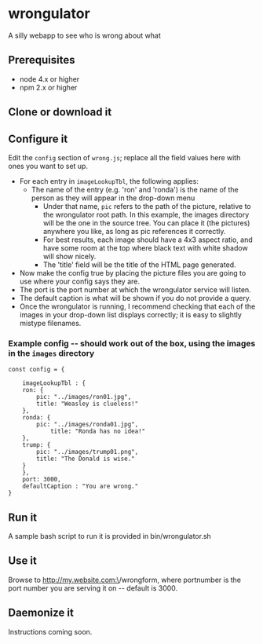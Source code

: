 # wrongulator

A silly webapp to see who is wrong about what

## Prerequisites

* node 4.x or higher
* npm 2.x or higher

## Clone or download it

## Configure it

Edit the `config` section of `wrong.js`; replace all the field values here with ones you want to set up.

* For each entry in `imageLookupTbl`, the following applies:
  * The name of the entry (e.g. 'ron' and 'ronda') is the name of the person as they will appear in the drop-down menu
    * Under that name, `pic` refers to the path of the picture, relative to the wrongulator root path.  In this example, the images directory will be the one in the source tree.  You can place it (the pictures) anywhere you like, as long as pic references it correctly.
    * For best results, each image should have a 4x3 aspect ratio, and have some room at the top where black text with white shadow will show nicely.
    * The 'title' field will be the title of the HTML page generated.
* Now make the config true by placing the picture files you are going to use where your config says they are.
* The port is the port number at which the wrongulator service will listen.
* The default caption is what will be shown if you do not provide a query.
* Once the wrongulator is running, I recommend checking that each of the images in your drop-down list displays correctly; it is easy to slightly mistype filenames.

### Example config -- should work out of the box, using the images in the `images` directory

```
const config = {

    imageLookupTbl : {
	ron: {
	    pic: "../images/ron01.jpg",
	    title: "Weasley is clueless!"
	},
	ronda: {
	    pic: "../images/ronda01.jpg",
            title: "Ronda has no idea!"
	},
	trump: {
	    pic: "../images/trump01.png",
	    title: "The Donald is wise."
	}
    },
    port: 3000,
    defaultCaption : "You are wrong."
}
```

## Run it

A sample bash script to run it is provided in bin/wrongulator.sh

## Use it

Browse to http://my.website.com:\<portnumber>/wrongform, where portnumber is the port number you are serving it on -- default is 3000.

## Daemonize it

Instructions coming soon.